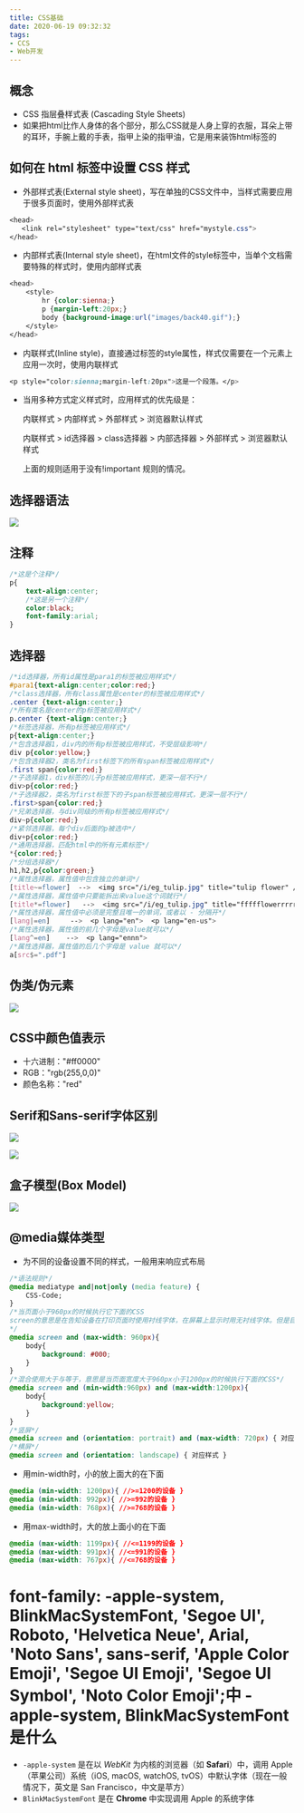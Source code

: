 ```yaml
---
title: CSS基础
date: 2020-06-19 09:32:32
tags:  
- CCS
- Web开发
---
```



## 概念
 - CSS 指层叠样式表 (Cascading Style Sheets) 
 - 如果把html比作人身体的各个部分，那么CSS就是人身上穿的衣服，耳朵上带的耳环，手腕上戴的手表，指甲上染的指甲油，它是用来装饰html标签的

## 如何在 html 标签中设置 CSS 样式
 - 外部样式表(External style sheet)，写在单独的CSS文件中，当样式需要应用于很多页面时，使用外部样式表
 ```css
<head>
	<link rel="stylesheet" type="text/css" href="mystyle.css">
</head>
 ```
 - 内部样式表(Internal style sheet)，在html文件的style标签中，当单个文档需要特殊的样式时，使用内部样式表
```css
<head>
	<style>
		hr {color:sienna;}
		p {margin-left:20px;}
		body {background-image:url("images/back40.gif");}
	</style>
</head>
```
 - 内联样式(Inline style)，直接通过标签的style属性，样式仅需要在一个元素上应用一次时，使用内联样式
```css
<p style="color:sienna;margin-left:20px">这是一个段落。</p>
```
 - 当用多种方式定义样式时，应用样式的优先级是：

   内联样式 > 内部样式 > 外部样式 > 浏览器默认样式

   内联样式 > id选择器 > class选择器 > 内部选择器 > 外部样式 > 浏览器默认样式

   上面的规则适用于没有!important 规则的情况。

## 选择器语法
![](https://pic.downk.cc/item/5eec1ff514195aa5949044f8.jpg)

## 注释
```css
/*这是个注释*/
p{
	text-align:center;
	/*这是另一个注释*/
	color:black;
	font-family:arial;
}
```

## 选择器
```css
/*id选择器，所有id属性是para1的标签被应用样式*/
#para1{text-align:center;color:red;}
/*class选择器，所有class属性是center的标签被应用样式*/
.center {text-align:center;}
/*所有类名是center的p标签被应用样式*/
p.center {text-align:center;}
/*标签选择器，所有p标签被应用样式*/
p{text-align:center;}
/*包含选择器1，div内的所有p标签被应用样式，不受层级影响*/
div p{color:yellow;}
/*包含选择器2，类名为first标签下的所有span标签被应用样式*/
.first span{color:red;}
/*子选择器1，div标签的儿子p标签被应用样式，更深一层不行*/
div>p{color:red;}
/*子选择器2，类名为first标签下的子span标签被应用样式，更深一层不行*/
.first>span{color:red;}
/*兄弟选择器，与div同级的所有p标签被应用样式*/
div~p{color:red;}
/*紧邻选择器，每个div后面的p被选中*/
div+p{color:red;}
/*通用选择器，匹配html中的所有元素标签*/
*{color:red;}
/*分组选择器*/
h1,h2,p{color:green;}
/*属性选择器，属性值中包含独立的单词*/
[title~=flower]  -->  <img src="/i/eg_tulip.jpg" title="tulip flower" />
/*属性选择器，属性值中只要能拆出来value这个词就行*/
[title*=flower]   -->  <img src="/i/eg_tulip.jpg" title="ffffflowerrrrrr" />
/*属性选择器，属性值中必须是完整且唯一的单词，或者以 - 分隔开*/
[lang|=en]     -->  <p lang="en">  <p lang="en-us">
/*属性选择器，属性值的前几个字母是value就可以*/
[lang^=en]    -->  <p lang="ennn">
/*属性选择器，属性值的后几个字母是 value 就可以*/
a[src$=".pdf"]
```

## 伪类/伪元素
![](https://pic.downk.cc/item/5eec1f5e14195aa5948f91dc.png)

## CSS中颜色值表示
 - 十六进制："#ff0000" 
 - RGB："rgb(255,0,0)" 
 - 颜色名称："red"

## Serif和Sans-serif字体区别
![](https://pic.downk.cc/item/5eec1f5e14195aa5948f91e4.png)

![](https://pic.downk.cc/item/5eec1f5e14195aa5948f91e9.png)

## 盒子模型(Box Model)
![](https://pic.downk.cc/item/5eec1f5e14195aa5948f91ee.png)

## @media媒体类型
- 为不同的设备设置不同的样式，一般用来响应式布局
```css
/*语法规则*/
@media mediatype and|not|only (media feature) {
    CSS-Code;
}
/*当页面小于960px的时候执行它下面的CSS
screen的意思是在告知设备在打印页面时使用衬线字体，在屏幕上显示时用无衬线字体。但是目前很多网站都会直接省略screen,因为一般网站可能不需要考虑用户去打印的情况
*/
@media screen and (max-width: 960px){
    body{
        background: #000;
    }
}
/*混合使用大于与等于，意思是当页面宽度大于960px小于1200px的时候执行下面的CSS*/
@media screen and (min-width:960px) and (max-width:1200px){
    body{
        background:yellow;
    }
}
/*竖屏*/
@media screen and (orientation: portrait) and (max-width: 720px) { 对应样式 }
/*横屏*/
@media screen and (orientation: landscape) { 对应样式 }
```
- 用min-width时，小的放上面大的在下面
```css
@media (min-width: 1200px){ //>=1200的设备 }
@media (min-width: 992px){ //>=992的设备 }
@media (min-width: 768px){ //>=768的设备 }
```
- 用max-width时，大的放上面小的在下面
```css
@media (max-width: 1199px){ //<=1199的设备 }
@media (max-width: 991px){ //<=991的设备 }
@media (max-width: 767px){ //<=768的设备 }
```

# font-family: -apple-system, BlinkMacSystemFont, 'Segoe UI', Roboto, 'Helvetica Neue', Arial, 'Noto Sans', sans-serif, 'Apple Color Emoji', 'Segoe UI Emoji', 'Segoe UI Symbol', 'Noto Color Emoji';中 -apple-system, BlinkMacSystemFont是什么

- `-apple-system` 是在以 *WebKit* 为内核的浏览器（如 **Safari**）中，调用 Apple（苹果公司）系统（iOS, macOS, watchOS, tvOS）中默认字体（现在一般情况下，英文是 San Francisco，中文是苹方）
- `BlinkMacSystemFont` 是在 **Chrome** 中实现调用 Apple 的系统字体
